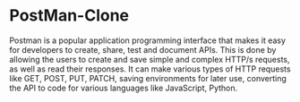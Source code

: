# PostMan-Clone
Postman is a popular application programming interface that makes it easy for developers to create, share, test and document APIs. 
This is done by allowing the users to create and save simple and complex HTTP/s requests, as well as read their responses. 
It can make various types of HTTP requests like GET, POST, PUT, PATCH, saving environments for later use, converting the API 
to code for various languages like JavaScript, Python.
